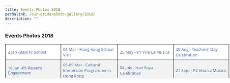 ```yaml
---
title: Events Photos 2018
permalink: /our-pride/photo-gallery/2018/
description: ""
---
```



### **Events Photos 2018**

<table style="margin: 0px 10px 0px 0px; outline: 0px; padding: 0px; border: 1px solid rgb(234, 234, 234); border-collapse: collapse; color: rgb(40, 40, 40); font-family: &quot;Open Sans&quot;, sans-serif; font-size: 15px; font-style: normal; font-variant-ligatures: normal; font-variant-caps: normal; font-weight: 400; letter-spacing: normal; orphans: 2; text-align: left; text-transform: none; white-space: normal; widows: 2; word-spacing: 0px; -webkit-text-stroke-width: 0px; background-color: rgb(255, 255, 255); text-decoration-thickness: initial; text-decoration-style: initial; text-decoration-color: initial; width: 730px; height: 113px;" class="ive_eobj_left eve-photo iveo_table ives_tab_1"><tbody style="margin: 0px; outline: 0px; padding: 0px;"><tr style="margin: 0px; outline: 0px; padding: 0px;"><td style="margin: 0px; outline: 0px; padding: 7px; text-align: left; background: rgb(255, 255, 255); color: rgb(34, 34, 34); border: 1px solid rgb(0, 0, 0); width: 180px;"><a style="margin: 0px; outline: 0px; padding: 0px; color: rgb(64, 103, 174); text-decoration: none;" target="_blank" href="https://flic.kr/s/aHsmbB7yWk"><font style="margin: 0px; outline: 0px; padding: 0px;" size="2">2 Jan -<span style="margin: 0px; outline: 0px; padding: 0px; font-family: verdana, sans-serif; text-align: center;">Back to School</span></font></a><br style="margin: 0px; outline: 0px; padding: 0px;"></td><td style="margin: 0px; outline: 0px; padding: 7px; text-align: left; background: rgb(255, 255, 255); color: rgb(34, 34, 34); border: 1px solid rgb(0, 0, 0); width: 183px;"><a style="margin: 0px; outline: 0px; padding: 0px; color: rgb(64, 103, 174); text-decoration: none;" target="_blank" href="https://flic.kr/s/aHsmfa4QA9"><font style="margin: 0px; outline: 0px; padding: 0px;" size="2">01 Mar - Hong Kong School Visit</font></a></td><td style="margin: 0px; outline: 0px; padding: 7px; text-align: left; background: rgb(255, 255, 255); color: rgb(34, 34, 34); border: 1px solid rgb(0, 0, 0); width: 183px;"><a style="margin: 0px; outline: 0px; padding: 0px; color: rgb(64, 103, 174); text-decoration: none;" target="_blank" href="https://flic.kr/s/aHskz4dEgV"><font style="margin: 0px; outline: 0px; padding: 0px;" size="2">25 May - P1 Viva La Musica</font></a></td><td style="margin: 0px; outline: 0px; padding: 7px; text-align: left; background: rgb(255, 255, 255); color: rgb(34, 34, 34); border: 1px solid rgb(0, 0, 0); width: 182px;"><a style="margin: 0px; outline: 0px; padding: 0px; color: rgb(64, 103, 174); text-decoration: none;" target="" href="https://flic.kr/s/aHsmtRhPv3"><font style="margin: 0px; outline: 0px; padding: 0px;" size="2">30 Aug - Teachers' Day Celebration</font></a></td></tr><tr style="margin: 0px; outline: 0px; padding: 0px;"><td style="margin: 0px; outline: 0px; padding: 7px; text-align: left; background: rgb(242, 242, 242); color: rgb(34, 34, 34); border: 1px solid rgb(0, 0, 0);"><a style="margin: 0px; outline: 0px; padding: 0px; color: rgb(64, 103, 174); text-decoration: none;" target="_blank" href="https://flic.kr/s/aHsmesFNfc"><font style="margin: 0px; outline: 0px; padding: 0px;" size="2">16 Jan -<span style="margin: 0px; outline: 0px; padding: 0px; font-family: verdana, sans-serif; text-align: center;">P5 Parent's Engagement</span></font></a><br style="margin: 0px; outline: 0px; padding: 0px;"></td><td style="margin: 0px; outline: 0px; padding: 7px; text-align: left; background: rgb(242, 242, 242); color: rgb(34, 34, 34); border: 1px solid rgb(0, 0, 0);"><font style="margin: 0px; outline: 0px; padding: 0px;" size="2"><a style="margin: 0px; outline: 0px; padding: 0px; color: rgb(64, 103, 174); text-decoration: none;" target="_blank" href="https://flic.kr/s/aHsmhdR9wW">05-09 Mar - Cultural Immersion Programme in Hong Kong</a></font></td><td style="margin: 0px; outline: 0px; padding: 7px; text-align: left; background: rgb(242, 242, 242); color: rgb(34, 34, 34); border: 1px solid rgb(0, 0, 0);"><font style="margin: 0px; outline: 0px; padding: 0px;" size="2"><a style="margin: 0px; outline: 0px; padding: 0px; color: rgb(64, 103, 174); text-decoration: none;" target="_blank" href="https://flic.kr/s/aHskEokotL">04 July - Hari Raya Celebration</a></font></td><td style="margin: 0px; outline: 0px; padding: 7px; text-align: left; background: rgb(242, 242, 242); color: rgb(34, 34, 34); border: 1px solid rgb(0, 0, 0);"><a style="margin: 0px; outline: 0px; padding: 0px; color: rgb(64, 103, 174); text-decoration: none;" target="" href="https://flic.kr/s/aHskJubEjo"><font style="margin: 0px; outline: 0px; padding: 0px;" size="2">21 Sept - P2 Viva La Musica</font></a></td></tr><tr style="margin: 0px; outline: 0px; padding: 0px;"><td style="margin: 0px; outline: 0px; padding: 7px; text-align: left; background: rgb(255, 255, 255); color: rgb(34, 34, 34); border: 1px solid rgb(0, 0, 0);"><a style="margin: 0px; outline: 0px; padding: 0px; color: rgb(64, 103, 174); text-decoration: none;" target="_blank" href="https://flic.kr/s/aHsmesGo8c"><font style="margin: 0px; outline: 0px; padding: 0px;" size="2">17 Jan -&nbsp;<span style="margin: 0px; outline: 0px; padding: 0px; font-family: verdana, sans-serif; text-align: center;">School Captains' Investiture</span></font></a><br style="margin: 0px; outline: 0px; padding: 0px;"></td><td style="margin: 0px; outline: 0px; padding: 7px; text-align: left; background: rgb(255, 255, 255); color: rgb(34, 34, 34); border: 1px solid rgb(0, 0, 0);"><a style="margin: 0px; outline: 0px; padding: 0px; color: rgb(64, 103, 174); text-decoration: none;" target="_blank" href="https://flic.kr/s/aHsmiB8hZ6"><font style="margin: 0px; outline: 0px; padding: 0px;" size="2">22-24 Mar - P4 Camp</font></a></td><td style="margin: 0px; outline: 0px; padding: 7px; text-align: left; background: rgb(255, 255, 255); color: rgb(34, 34, 34); border: 1px solid rgb(0, 0, 0);"><a style="margin: 0px; outline: 0px; padding: 0px; color: rgb(64, 103, 174); text-decoration: none;" target="_blank" href="https://flic.kr/s/aHsmsft53P"><font style="margin: 0px; outline: 0px; padding: 0px;" size="2">13 Jul - Horizon Family Day</font></a></td><td style="margin: 0px; outline: 0px; padding: 7px; text-align: left; background: rgb(255, 255, 255); color: rgb(34, 34, 34); border: 1px solid rgb(0, 0, 0);"><a style="margin: 0px; outline: 0px; padding: 0px; color: rgb(64, 103, 174); text-decoration: none;" target="" href="https://flic.kr/s/aHsmsCtCjB"><font style="margin: 0px; outline: 0px; padding: 0px;" size="2">04 Oct - Junior Olympic Games</font></a></td></tr><tr style="margin: 0px; outline: 0px; padding: 0px;"><td style="margin: 0px; outline: 0px; padding: 7px; text-align: left; background: rgb(242, 242, 242); color: rgb(34, 34, 34); border: 1px solid rgb(0, 0, 0);"><a style="margin: 0px; outline: 0px; padding: 0px; color: rgb(64, 103, 174); text-decoration: none;" target="_blank" href="https://flic.kr/s/aHsksiAcjM"><font style="margin: 0px; outline: 0px; padding: 0px;" size="2">19 Jan -&nbsp;<span style="margin: 0px; outline: 0px; padding: 0px; font-family: verdana, sans-serif; text-align: center;">P6 Parents' Engagement</span></font></a></td><td style="margin: 0px; outline: 0px; padding: 7px; text-align: left; background: rgb(242, 242, 242); color: rgb(34, 34, 34); border: 1px solid rgb(0, 0, 0);"><a style="margin: 0px; outline: 0px; padding: 0px; color: rgb(64, 103, 174); text-decoration: none;" target="_blank" href="https://flic.kr/s/aHskzVg6Gw"><font style="margin: 0px; outline: 0px; padding: 0px;" size="2">26 Mar - Mother Tongue Fortnight</font></a></td><td style="margin: 0px; outline: 0px; padding: 7px; text-align: left; background: rgb(242, 242, 242); color: rgb(34, 34, 34); border: 1px solid rgb(0, 0, 0);"><a style="margin: 0px; outline: 0px; padding: 0px; color: rgb(64, 103, 174); text-decoration: none;" target="_blank" href="https://flic.kr/s/aHsmnKwqzC"><font style="margin: 0px; outline: 0px; padding: 0px;" size="2">14 Jul - NE Show</font></a></td><td style="margin: 0px; outline: 0px; padding: 7px; text-align: left; background: rgb(242, 242, 242); color: rgb(34, 34, 34); border: 1px solid rgb(0, 0, 0);"><a style="margin: 0px; outline: 0px; padding: 0px; color: rgb(64, 103, 174); text-decoration: none;" target="" href="https://flic.kr/s/aHsmnofDc7"><font style="margin: 0px; outline: 0px; padding: 0px;" size="2">01 Nov - ECG Bazaar</font></a></td></tr><tr style="margin: 0px; outline: 0px; padding: 0px;"><td style="margin: 0px; outline: 0px; padding: 7px; text-align: left; background: rgb(255, 255, 255); color: rgb(34, 34, 34); border: 1px solid rgb(0, 0, 0);"><a style="margin: 0px; outline: 0px; padding: 0px; color: rgb(64, 103, 174); text-decoration: none;" target="_blank" href="https://flic.kr/s/aHsmgj86Tr"><font style="margin: 0px; outline: 0px; padding: 0px;" size="2">26 Jan - P2 &amp; P3 Parents' Engagement</font></a></td><td style="margin: 0px; outline: 0px; padding: 7px; text-align: left; background: rgb(255, 255, 255); color: rgb(34, 34, 34); border: 1px solid rgb(0, 0, 0);"><font style="margin: 0px; outline: 0px; padding: 0px;" size="2"><a style="margin: 0px; outline: 0px; padding: 0px; color: rgb(64, 103, 174); text-decoration: none;" target="_blank" href="https://flic.kr/s/aHsmpguriF">02 Apr - SYF 2018 Arts Presentation for Instrumental Ensemble (Guitar)</a></font></td><td style="margin: 0px; outline: 0px; padding: 7px; text-align: left; background: rgb(255, 255, 255); color: rgb(34, 34, 34); border: 1px solid rgb(0, 0, 0);"><a style="margin: 0px; outline: 0px; padding: 0px; color: rgb(64, 103, 174); text-decoration: none;" target="_blank" href="https://flic.kr/s/aHskBAx9rK"><font style="margin: 0px; outline: 0px; padding: 0px;" size="2">15&nbsp;<font style="margin: 0px; outline: 0px; padding: 0px; text-align: center;" face="arial, sans-serif">Jul - Punggol North Street Parade</font></font></a></td><td style="margin: 0px; outline: 0px; padding: 7px; text-align: left; background: rgb(255, 255, 255); color: rgb(34, 34, 34); border: 1px solid rgb(0, 0, 0);"><font style="margin: 0px; outline: 0px; padding: 0px;" size="2"><a style="margin: 0px; outline: 0px; padding: 0px; color: rgb(64, 103, 174); text-decoration: none;" target="" href="https://flic.kr/s/aHsmu4gAMe">07 Nov - Deepavali Celebration</a></font></td></tr><tr style="margin: 0px; outline: 0px; padding: 0px;"><td style="margin: 0px; outline: 0px; padding: 7px; text-align: left; background: rgb(242, 242, 242); color: rgb(34, 34, 34); border: 1px solid rgb(0, 0, 0);"><a style="margin: 0px; outline: 0px; padding: 0px; color: rgb(64, 103, 174); text-decoration: none;" target="_blank" href="https://flic.kr/s/aHsmaRg76J"><font style="margin: 0px; outline: 0px; padding: 0px;" size="2">02 Feb - P1 Parent Child Bonding Day</font></a></td><td style="margin: 0px; outline: 0px; padding: 7px; text-align: left; background: rgb(242, 242, 242); color: rgb(34, 34, 34); border: 1px solid rgb(0, 0, 0);"><a style="margin: 0px; outline: 0px; padding: 0px; color: rgb(64, 103, 174); text-decoration: none;" target="_blank" href="https://flic.kr/s/aHskzQekr9"><font style="margin: 0px; outline: 0px; padding: 0px;" size="2">04 Apr - International Friendship Day</font></a></td><td style="margin: 0px; outline: 0px; padding: 7px; text-align: left; background: rgb(242, 242, 242); color: rgb(34, 34, 34); border: 1px solid rgb(0, 0, 0);"><a style="margin: 0px; outline: 0px; padding: 0px; color: rgb(64, 103, 174); text-decoration: none;" target="_blank" href="https://flic.kr/s/aHsmgWGh9u"><font style="margin: 0px; outline: 0px; padding: 0px;" size="2">18 - 20 Jul - Racial Harmony Day</font></a></td><td style="margin: 0px; outline: 0px; padding: 7px; text-align: left; background: rgb(242, 242, 242); color: rgb(34, 34, 34); border: 1px solid rgb(0, 0, 0);"><font style="margin: 0px; outline: 0px; padding: 0px;" size="2"><a style="margin: 0px; outline: 0px; padding: 0px; color: rgb(64, 103, 174); text-decoration: none;" target="" href="https://flic.kr/s/aHsmx22GzW">07-10 Nov - Xiamen Trip</a></font></td></tr><tr style="margin: 0px; outline: 0px; padding: 0px;"><td style="margin: 0px; outline: 0px; padding: 7px; text-align: left; background: rgb(255, 255, 255); color: rgb(34, 34, 34); border: 1px solid rgb(0, 0, 0);"><a style="margin: 0px; outline: 0px; padding: 0px; color: rgb(64, 103, 174); text-decoration: none;" target="_blank" href="https://flic.kr/s/aHsmgd3dRF"><font style="margin: 0px; outline: 0px; padding: 0px;" size="2">14 Feb - Total Defence Day</font></a></td><td style="margin: 0px; outline: 0px; padding: 7px; text-align: left; background: rgb(255, 255, 255); color: rgb(34, 34, 34); border: 1px solid rgb(0, 0, 0);"><a style="margin: 0px; outline: 0px; padding: 0px; color: rgb(64, 103, 174); text-decoration: none;" target="_blank" href="https://flic.kr/s/aHsmjfskhi"><font style="margin: 0px; outline: 0px; padding: 0px;" size="2">10 Apr -&nbsp;<span style="margin: 0px; outline: 0px; padding: 0px; text-align: center; background-color: initial;">SYF 2018 Arts Presentation for Dance&nbsp;</span><font style="margin: 0px; outline: 0px; padding: 0px; text-align: center; background-color: initial;">(Chinese Category)</font><font style="margin: 0px; outline: 0px; padding: 0px; text-align: center; background-color: initial;">&nbsp;</font></font></a></td><td style="margin: 0px; outline: 0px; padding: 7px; text-align: left; background: rgb(255, 255, 255); color: rgb(34, 34, 34); border: 1px solid rgb(0, 0, 0);"><a style="margin: 0px; outline: 0px; padding: 0px; color: rgb(64, 103, 174); text-decoration: none;" target="_blank" href="https://flic.kr/s/aHskHqhBQf"><font style="margin: 0px; outline: 0px; padding: 0px;" size="2">08 Aug - National Day Celebration</font></a></td><td style="margin: 0px; outline: 0px; padding: 7px; text-align: left; background: rgb(255, 255, 255); color: rgb(34, 34, 34); border: 1px solid rgb(0, 0, 0);"><font style="margin: 0px; outline: 0px; padding: 0px;" size="2"><a style="margin: 0px; outline: 0px; padding: 0px; color: rgb(64, 103, 174); text-decoration: none;" target="" href="https://flic.kr/s/aHsmrGD3h3">13 Nov - Leadership Day</a></font></td></tr><tr style="margin: 0px; outline: 0px; padding: 0px;"><td style="margin: 0px; outline: 0px; padding: 7px; text-align: left; background: rgb(242, 242, 242); color: rgb(34, 34, 34); border: 1px solid rgb(0, 0, 0);"><a style="margin: 0px; outline: 0px; padding: 0px; color: rgb(64, 103, 174); text-decoration: none;" target="_blank" href="https://flic.kr/s/aHsmeZpzCd"><font style="margin: 0px; outline: 0px; padding: 0px;" size="2">15 Feb -&nbsp;<span style="margin: 0px; outline: 0px; padding: 0px; font-family: verdana, sans-serif; text-align: center;">Chinese New Year Celebration</span></font></a></td><td style="margin: 0px; outline: 0px; padding: 7px; text-align: left; background: rgb(242, 242, 242); color: rgb(34, 34, 34); border: 1px solid rgb(0, 0, 0);"><font style="margin: 0px; outline: 0px; padding: 0px;" size="2"><a style="margin: 0px; outline: 0px; padding: 0px; color: rgb(64, 103, 174); text-decoration: none;" target="_blank" href="https://flic.kr/s/aHsmaxXcXQ">11 Apr - Investiture 2nd Tier</a></font></td><td style="margin: 0px; outline: 0px; padding: 7px; text-align: left; background: rgb(242, 242, 242); color: rgb(34, 34, 34); border: 1px solid rgb(0, 0, 0);"><a style="margin: 0px; outline: 0px; padding: 0px; color: rgb(64, 103, 174); text-decoration: none;" target="_blank" href="https://flic.kr/s/aHsmsDacLb"><font style="margin: 0px; outline: 0px; padding: 0px;" size="2">18 Aug - Yellowren Competition</font></a></td><td style="margin: 0px; outline: 0px; padding: 7px; text-align: left; background: rgb(242, 242, 242); color: rgb(34, 34, 34); border: 1px solid rgb(0, 0, 0);"><font style="margin: 0px; outline: 0px; padding: 0px;" size="2"><a style="margin: 0px; outline: 0px; padding: 0px; color: rgb(64, 103, 174); text-decoration: none;" target="" href="https://flic.kr/s/aHskJMb2qF">14 Nov - Star Awards</a></font></td></tr><tr style="margin: 0px; outline: 0px; padding: 0px;"><td style="margin: 0px; outline: 0px; padding: 7px; text-align: left; background: rgb(255, 255, 255); color: rgb(34, 34, 34); border: 1px solid rgb(0, 0, 0);"><a style="margin: 0px; outline: 0px; padding: 0px; color: rgb(64, 103, 174); text-decoration: none;" target="_blank" href="https://flic.kr/s/aHsmgj9ouv"><font style="margin: 0px; outline: 0px; padding: 0px;" size="2"><font style="margin: 0px; outline: 0px; padding: 0px; text-align: center;" face="verdana, sans-serif">23 Feb -&nbsp;</font><font style="margin: 0px; outline: 0px; padding: 0px; text-align: center;" face="verdana, sans-serif">P4 Parents' Engagement</font></font></a></td><td style="margin: 0px; outline: 0px; padding: 7px; text-align: left; background: rgb(255, 255, 255); color: rgb(34, 34, 34); border: 1px solid rgb(0, 0, 0);"><font style="margin: 0px; outline: 0px; padding: 0px;" size="2"><a style="margin: 0px; outline: 0px; padding: 0px; color: rgb(64, 103, 174); text-decoration: none;" target="_blank" href="https://flic.kr/s/aHsmjfsMNp">18 Apr - SYF 2018 Arts Presentation for Dance (International Category)</a></font></td><td style="margin: 0px; outline: 0px; padding: 7px; text-align: left; background: rgb(255, 255, 255); color: rgb(34, 34, 34); border: 1px solid rgb(0, 0, 0);"><a style="margin: 0px; outline: 0px; padding: 0px; color: rgb(64, 103, 174); text-decoration: none;" target="_blank" href="https://flic.kr/s/aHsmt2e66P"><font style="margin: 0px; outline: 0px; padding: 0px;" size="2">29 Aug - Celebrate Reading</font></a></td><td style="margin: 0px; outline: 0px; padding: 7px; text-align: left; background: rgb(255, 255, 255); color: rgb(34, 34, 34); border: 1px solid rgb(0, 0, 0);"><font style="margin: 0px; outline: 0px; padding: 0px;" size="2"><a style="margin: 0px; outline: 0px; padding: 0px; color: rgb(64, 103, 174); text-decoration: none;" target="" href="https://flic.kr/s/aHsmrGEHZ7">15 Nov - P1 Orientation</a></font></td></tr><tr style="margin: 0px; outline: 0px; padding: 0px;"><td style="margin: 0px; outline: 0px; padding: 7px; text-align: left; background: rgb(242, 242, 242); color: rgb(34, 34, 34); border: 1px solid rgb(0, 0, 0);">&nbsp;</td><td style="margin: 0px; outline: 0px; padding: 7px; text-align: left; background: rgb(242, 242, 242); color: rgb(34, 34, 34); border: 1px solid rgb(0, 0, 0);">&nbsp;</td><td style="margin: 0px; outline: 0px; padding: 7px; text-align: left; background: rgb(242, 242, 242); color: rgb(34, 34, 34); border: 1px solid rgb(0, 0, 0);">&nbsp;</td><td style="margin: 0px; outline: 0px; padding: 7px; text-align: center; background: rgb(242, 242, 242); color: rgb(34, 34, 34); border: 1px solid rgb(0, 0, 0);"><a style="margin: 0px; outline: 0px; padding: 0px; color: rgb(64, 103, 174); text-decoration: none;" title="22 Nov - PSLE Result Release" href="https://www.flickr.com/photos/142517188@N04/albums/72157698205225320" data-flickr-embed="true"></a><div style="margin: 0px; outline: 0px; padding: 0px; line-height: 21px; text-align: left;"><span style="margin: 0px; outline: 0px; padding: 0px; font-size: small; background-color: initial;"><a style="margin: 0px; outline: 0px; padding: 0px; color: rgb(64, 103, 174); text-decoration: none;" target="" href="https://flic.kr/s/aHsmnFY4XW">22 Nov - PSLE Result Release</a></span></div></td></tr></tbody></table>